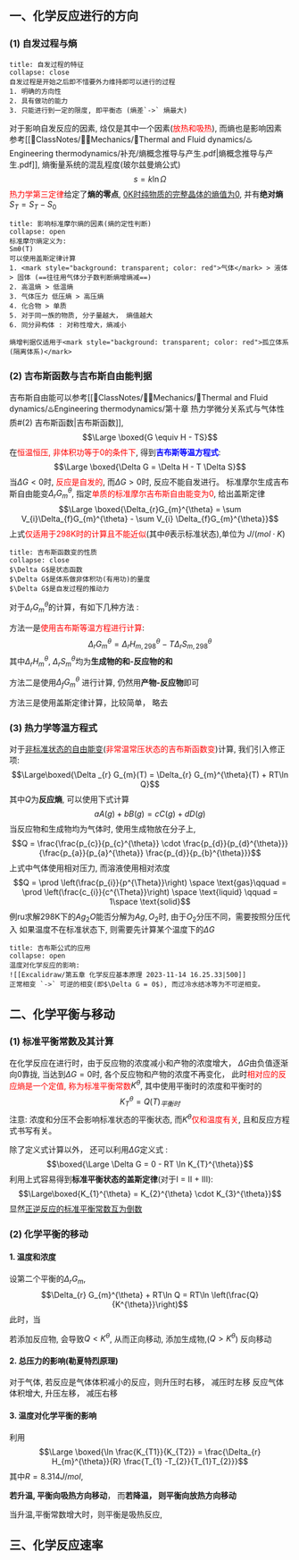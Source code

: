 ## 一、化学反应进行的方向
### (1) 自发过程与熵
`````ad-note 
title: 自发过程的特征
collapse: close 
自发过程是开始之后即不惜要外力维持即可以进行的过程
1. 明确的方向性 
2. 具有做功的能力
3. 只能进行到一定的限度, 即平衡态 (熵差`->` 熵最大)
`````
对于影响自发反应的因素, 焓仅是其中一个因素(<mark style="background: transparent; color: red">放热和吸热</mark>), 而熵也是影响因素
参考[[📘ClassNotes/👨‍🔧Mechanics/🌊Thermal and Fluid dynamics/♨️Engineering thermodynamics/补充/熵概念推导与产生.pdf|熵概念推导与产生.pdf]], 熵衡量系统的混乱程度(玻尔兹曼熵公式)
$$s = k  \ln \Omega$$
<mark style="background: transparent; color: red">热力学第三定律</mark>给定了**熵的零点**, <u>0K时纯物质的完整晶体的熵值为0</u>, 并有**绝对熵** $S_T = S_T - S_{0}$

`````ad-cite 
title: 影响标准摩尔熵的因素(熵的定性判断)
collapse: open
标准摩尔熵定义为:
Smθ(T)
可以使用盖斯定律计算
1. <mark style="background: transparent; color: red">气体</mark> > 液体 > 固体 (==往往用气体分子数判断熵增熵减==)
2. 高温熵 > 低温熵 
3. 气体压力 低压熵 > 高压熵 
4. 化合物 > 单质 
5. 对于同一族的物质, 分子量越大， 熵值越大 
6. 同分异构体 : 对称性增大，熵减小

熵增判据仅适用于<mark style="background: transparent; color: red">孤立体系(隔离体系)</mark>
`````

### (2) 吉布斯函数与吉布斯自由能判据
吉布斯自由能可以参考[[📘ClassNotes/👨‍🔧Mechanics/🌊Thermal and Fluid dynamics/♨️Engineering thermodynamics/第十章 热力学微分关系式与气体性质#(2) 吉布斯函数|吉布斯函数]], 
$$\Large \boxed{G \equiv H - TS}$$
在<mark style="background: transparent; color: red">恒温恒压, 非体积功等于0的条件下</mark>, 得到<b><mark style="background: transparent; color: blue">吉布斯等温方程式</mark></b>: 
$$\Large \boxed{\Delta G = \Delta  H - T \Delta S}$$
当$\Delta G < 0$时, <mark style="background: transparent; color: red">反应是自发的</mark>, 而$\Delta G > 0$时, 反应不能自发进行。
标准摩尔生成吉布斯自由能变$\Delta _{r}G_{m}^{\theta}$, 指定<mark style="background: transparent; color: red">单质的标准摩尔吉布斯自由能变为0</mark>, 给出盖斯定律 
$$\Large \boxed{\Delta_{r}G_{m}^{\theta} = \sum V_{i}\Delta_{f}G_{m}^{\theta} - \sum V_{i} \Delta_{f}G_{m}^{\theta}}$$
上式<mark style="background: transparent; color: red">仅适用于298K时的计算且不能近似</mark>(其中$\theta$表示标准状态),单位为 $J/(mol \cdot K)$ 
`````ad-cite 
title: 吉布斯函数变的性质
collapse: close
$\Delta G$是状态函数
$\Delta G$是体系做非体积功(有用功)的量度
$\Delta G$是自发过程的推动力
`````
对于$\Delta_{r} G_{m}^{\theta}$的计算，有如下几种方法 : 

方法一是<mark style="background: transparent; color: red">使用吉布斯等温方程进行计算</mark>: 
$$\Delta _{r} G_{m}^{\theta} = \Delta_{r} H_{m,298}^{\theta} - T\Delta_{r} S_{m, 298}^{\theta}$$
其中$\Delta_r H_m^\theta$, $\Delta_{r} S_{m}^{\theta}$均为**生成物的和-反应物的和** 

方法二是使用$\Delta_{f} G_{m}^{\theta}$ 进行计算, 
仍然用**产物-反应物**即可 

方法三是使用盖斯定律计算，比较简单， 略去

### (3) 热力学等温方程式
对于<u>非标准状态的自由能变</u>(<mark style="background: transparent; color: red">非常温常压状态的吉布斯函数变</mark>)计算, 我们引入修正项: 
$$\Large\boxed{\Delta _{r} G_{m}(T) = \Delta_{r} G_{m}^{\theta}(T) + RT\ln Q}$$
其中$Q$为**反应熵**, 可以使用下式计算
$$aA(g) + bB(g) = cC(g) + dD(g)$$
当反应物和生成物均为气体时, 使用生成物放在分子上, 
$$Q =  \frac{\frac{p_{c}}{p_{c}^{\theta}} \cdot \frac{p_{d}}{p_{d}^{\theta}}}{\frac{p_{a}}{p_{a}^{\theta}} \frac{p_{d}}{p_{b}^{\theta}}}$$
上式中气体使用相对压力, 而溶液使用相对浓度
$$Q = \prod \left(\frac{p_{i}}{p^{\Theta}}\right) \space \text{gas}\qquad = \prod \left(\frac{c_{i}}{c^{\Theta}}\right)  \space \text{liquid} \qquad = 1\space \text{solid}$$
例ru求解298K下的$Ag_{2}O$能否分解为$Ag, O_{2}$时, 由于$O_{2}$分压不同，需要按照分压代入
如果温度不在标准状态下, 则需要先计算某个温度下的$\Delta G$ 
`````ad-summary
title: 吉布斯公式的应用
collapse: open
温度对化学反应的影响: 
![[Excalidraw/第五章 化学反应基本原理 2023-11-14 16.25.33|500]]
正常相变 `->` 可逆的相变(即$\Delta G = 0$), 而过冷水结冰等为不可逆相变。
`````
## 二、化学平衡与移动 
### (1) 标准平衡常数及其计算
在化学反应在进行时，由于反应物的浓度减小和产物的浓度增大， $\Delta G$由负值逐渐向0靠拢, 当达到$\Delta G= 0$时, 各个反应物和产物的浓度不再变化， 此时<mark style="background: transparent; color: red">相对应的反应熵是一个定值, 称为标准平衡常数</mark>$K^{\theta}$, 其中使用平衡时的浓度和平衡时的
$$K_{T}^{\theta} = Q(T)_{平衡时}$$
注意: 浓度和分压不会影响标准状态的平衡状态, 而$K^\theta$<mark style="background: transparent; color: red">仅和温度有关</mark>, 且和反应方程式书写有关。

除了定义式计算以外， 还可以利用$\Delta G$定义式 :
$$\boxed{\Large \Delta G = 0 - RT \ln K_{T}^{\theta}}$$
利用上式容易得到**标准平衡状态的盖斯定律**(对于I = II + III):
$$\Large\boxed{K_{1}^{\theta} = K_{2}^{\theta} \cdot K_{3}^{\theta}}$$
显然<u>正逆反应的标准平衡常数互为倒数</u>
### (2) 化学平衡的移动
#### 1. 温度和浓度
设第二个平衡的$\Delta_{r} G_{m}$, 
$$\Delta_{r} G_{m}^{\theta} + RT\ln Q = RT\ln \left(\frac{Q}{K^{\theta}}\right)$$
此时，当

若添加反应物, 会导致$Q < K^\theta$, 从而正向移动, 添加生成物,($Q >K^\theta$) 反向移动



#### 2. 总压力的影响(勒夏特烈原理)
对于气体, 若反应是气体体积减小的反应，则升压时右移， 减压时左移
反应气体体积增大, 升压左移， 减压右移

#### 3. 温度对化学平衡的影响
利用
$$\Large \boxed{\ln \frac{K_{T1}}{K_{T2}} = \frac{\Delta_{r} H_{m}^{\theta}}{R} \frac{T_{1} -T_{2}}{T_{1}T_{2}}}$$
其中$R = 8.314 J/mol$, 

**若升温, 平衡向吸热方向移动**， 而**若降温， 则平衡向放热方向移动**

当升温,平衡常数增大时，则平衡是吸热反应, 
## 三、化学反应速率 


